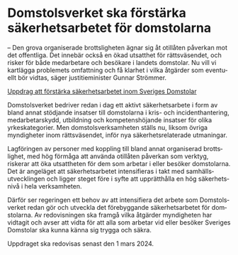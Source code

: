 # Domstolsverket ska förstärka säkerhetsarbetet för domstolarna

– Den grova organi­serade brotts­ligheten ägnar sig åt otillåten påverkan mot det offentliga. Det innebär också en ökad utsatthet för rätts­väsendet, och risker för både med­arbetare och besökare i landets domstolar. Nu vill vi kartlägga problemets omfatt­ning och få klarhet i vilka åtgärder som eventu­ellt bör vidtas, säger justitie­minister Gunnar Strömmer.

[Uppdrag att förstärka säkerhets­arbetet inom Sveriges Domstolar](/regeringsuppdrag/2023/06/uppdrag-att-forstarka-sakerhetsarbetet-inom-sveriges-domstolar/ "Uppdrag att förstärka säkerhetsarbetet inom Sveriges Domstolar")

Domstolsverket bedriver redan i dag ett aktivt säkerhetsarbete i form av bland annat stödjande insatser till dom­stolarna i kris- och incident­hantering, medarbetar­skydd, utbildning och kompetens­höjande insatser för olika yrkes­kategorier. Men domstols­verksam­heten ställs nu, liksom övriga myndigheter inom rätts­väsendet, inför nya säkerhets­relaterade utmaningar.

Lagföringen av personer med koppling till bland annat organi­serad brotts­lighet, med hög förmåga att använda otillåten påverkan som verktyg, riskerar att öka utsatt­heten för dem som arbetar i eller besöker dom­stolarna. Det är angeläget att säkerhets­arbetet intensi­fieras i takt med samhälls­utvecklingen och ligger steget före i syfte att upprätt­hålla en hög säkerhets­nivå i hela verk­samheten.

Därför ser regeringen ett behov av att intensi­fiera det arbete som Domstols­verket redan gör och utveckla det före­byggande säkerhets­arbetet för dom­stolarna. Av redo­visningen ska framgå vilka åtgärder myndig­heten har vidtagit och avser att vidta för att alla som arbetar vid eller besöker Sveriges Domstolar ska kunna känna sig trygga och säkra.

Uppdraget ska redovisas senast den 1 mars 2024.
